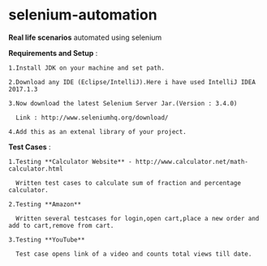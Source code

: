 # selenium-automation
 **Real life scenarios** automated using selenium


  **Requirements and Setup** :

    1.Install JDK on your machine and set path.

    2.Download any IDE (Eclipse/IntelliJ).Here i have used IntelliJ IDEA 2017.1.3

    3.Now download the latest Selenium Server Jar.(Version : 3.4.0)

      Link : http://www.seleniumhq.org/download/

    4.Add this as an extenal library of your project.

  **Test Cases** :

    1.Testing **Calculator Website** - http://www.calculator.net/math-calculator.html

      Written test cases to calculate sum of fraction and percentage calculator.

    2.Testing **Amazon**

      Written several testcases for login,open cart,place a new order and add to cart,remove from cart.

    3.Testing **YouTube**

      Test case opens link of a video and counts total views till date.

  
  
